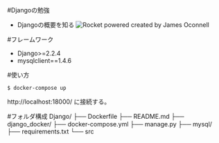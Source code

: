 #Djangoの勉強
+ Djangoの概要を知る
![Rocket powered created by James Oconnell](https://img.gifmagazine.net/gifmagazine/images/875275/180half_f.gif)

#フレームワーク
+ Django>=2.2.4
+ mysqlclient==1.4.6

#使い方
```buildoutcfg
$ docker-compose up
```
 http://localhost:18000/ に接続する。

#フォルダ構成
Django/
├── Dockerfile
├── README.md
├── django_docker/
├── docker-compose.yml
├── manage.py
├── mysql/
├── requirements.txt
└── src

